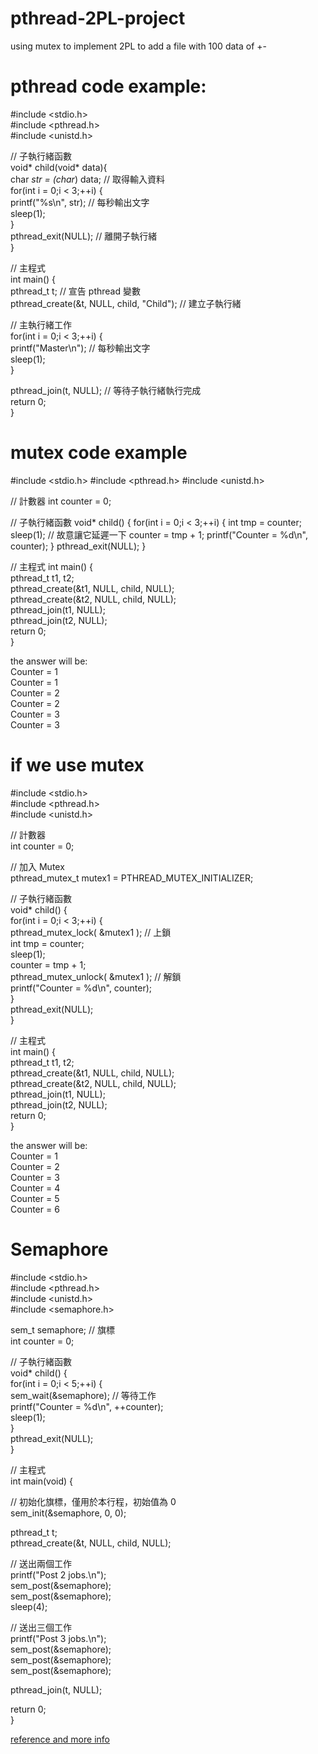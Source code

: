 # pthread-2PL-project

using mutex to implement 2PL to add a file with 100 data of +-

pthread code example:
==
#include <stdio.h><br>
#include <pthread.h><br>
#include <unistd.h><br>

// 子執行緒函數<br>
void* child(void* data){<br>
  char *str = (char*) data; // 取得輸入資料<br>
  for(int i = 0;i < 3;++i) {<br>
    printf("%s\n", str); // 每秒輸出文字<br>
    sleep(1);<br>
  }<br>
  pthread_exit(NULL); // 離開子執行緒<br>
}<br>

// 主程式<br>
int main() {<br>
  pthread_t t; // 宣告 pthread 變數<br>
  pthread_create(&t, NULL, child, "Child"); // 建立子執行緒<br>

  // 主執行緒工作<br>
  for(int i = 0;i < 3;++i) {<br>
    printf("Master\n"); // 每秒輸出文字<br>
    sleep(1);<br>
  }<br>

  pthread_join(t, NULL); // 等待子執行緒執行完成<br>
  return 0;<br>
}<br>


mutex code example
==
#include <stdio.h>
#include <pthread.h>
#include <unistd.h>

// 計數器
int counter = 0;

// 子執行緒函數
void* child() {
  for(int i = 0;i < 3;++i) {
    int tmp = counter;
    sleep(1); // 故意讓它延遲一下
    counter = tmp + 1;
    printf("Counter = %d\n", counter);
  }
  pthread_exit(NULL);
}

// 主程式
int main() {<br>
  pthread_t t1, t2;<br>
  pthread_create(&t1, NULL, child, NULL);<br>
  pthread_create(&t2, NULL, child, NULL);<br>
  pthread_join(t1, NULL);<br>
  pthread_join(t2, NULL);<br>
  return 0;<br>
}<br>

the answer will be:<br>
Counter = 1<br>
Counter = 1<br>
Counter = 2<br>
Counter = 2<br>
Counter = 3<br>
Counter = 3<br>

if we use mutex
=
#include <stdio.h><br>
#include <pthread.h><br>
#include <unistd.h><br>

// 計數器<br>
int counter = 0;<br>

// 加入 Mutex<br>
pthread_mutex_t mutex1 = PTHREAD_MUTEX_INITIALIZER;<br>

// 子執行緒函數<br>
void* child() {<br>
  for(int i = 0;i < 3;++i) {<br>
    pthread_mutex_lock( &mutex1 ); // 上鎖<br>
    int tmp = counter;<br>
    sleep(1);<br>
    counter = tmp + 1;<br>
    pthread_mutex_unlock( &mutex1 ); // 解鎖<br>
    printf("Counter = %d\n", counter);<br>
  }<br>
  pthread_exit(NULL);<br>
}<br>

// 主程式<br>
int main() {<br>
  pthread_t t1, t2;<br>
  pthread_create(&t1, NULL, child, NULL);<br>
  pthread_create(&t2, NULL, child, NULL);<br>
  pthread_join(t1, NULL);<br>
  pthread_join(t2, NULL);<br>
  return 0;<br>
}<br>

the answer will be:<br>
Counter = 1<br>
Counter = 2<br>
Counter = 3<br>
Counter = 4<br>
Counter = 5<br>
Counter = 6<br>

Semaphore 
==
#include <stdio.h> <br>
#include <pthread.h><br>
#include <unistd.h><br>
#include <semaphore.h><br>

sem_t semaphore; // 旗標<br>
int counter = 0;<br>

// 子執行緒函數<br>
void* child() {<br>
  for(int i = 0;i < 5;++i) {<br>
    sem_wait(&semaphore); // 等待工作<br>
    printf("Counter = %d\n", ++counter);<br>
    sleep(1);<br>
  }<br>
  pthread_exit(NULL);<br>
}<br>

// 主程式<br>
int main(void) {<br>

  // 初始化旗標，僅用於本行程，初始值為 0<br>
  sem_init(&semaphore, 0, 0);<br>

  pthread_t t;<br>
  pthread_create(&t, NULL, child, NULL);<br>

  // 送出兩個工作<br>
  printf("Post 2 jobs.\n");<br>
  sem_post(&semaphore);<br>
  sem_post(&semaphore);<br>
  sleep(4);<br>

  // 送出三個工作<br>
  printf("Post 3 jobs.\n");<br>
  sem_post(&semaphore);<br>
  sem_post(&semaphore);<br>
  sem_post(&semaphore);<br>

  pthread_join(t, NULL);<br>

  return 0;<br>
}<br>

[reference and more info](https://blog.gtwang.org/programming/pthread-multithreading-programming-in-c-tutorial/)
